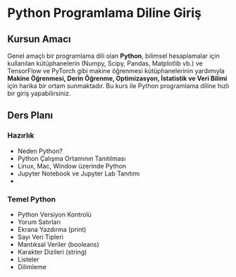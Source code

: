 # Python Programlama Diline Giriş

## Kursun Amacı

Genel amaçlı bir programlama dili olan **Python**, bilimsel hesaplamalar için kullanılan kütüphanelerin (Numpy, Scipy, Pandas, Matplotlib vb.) ve TensorFlow ve PyTorch gibi makine öğrenmesi kütüphanelerinin yardımıyla **Makine Öğrenmesi, Derin Öğrenme, Optimizasyon, İstatistik ve Veri Bilimi** için harika bir ortam sunmaktadır. Bu kurs ile Python programlama diline hızlı bir giriş yapabilirsiniz.

## Ders Planı

### Hazırlık

* Neden Python?
* Python Çalışma Ortamının Tanıtılması
* Linux, Mac, Window üzerinde Python
* Jupyter Notebook ve Jupyter Lab Tanıtımı
* 

### Temel Python

* Python Versiyon Kontrolü
* Yorum Satırları
* Ekrana Yazdırma (print)
* Sayı Veri Tipleri
* Mantıksal Veriler (booleans)
* Karakter Dizileri (string)
* Listeler
* Dilimleme
